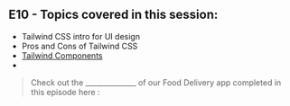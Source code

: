 ## E10 - Topics covered in this session:

- Tailwind CSS intro for UI design
- Pros and Cons of Tailwind CSS
- [Tailwind Components](https://tailwindui.com/?ref=top)
- 

>  Check out the ______________ of our Food Delivery app completed in this episode here : 
